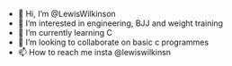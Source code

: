 - 👋 Hi, I’m @LewisWilkinson
- 👀 I’m interested in engineering, BJJ and weight training
- 🌱 I’m currently learning C
- 💞️ I’m looking to collaborate on basic c programmes
- 📫 How to reach me insta @lewiswilkinsn


<!---
LewisWilkinson/LewisWilkinson is a ✨ special ✨ repository because its `README.md` (this file) appears on your GitHub profile.
You can click the Preview link to take a look at your changes.
--->
